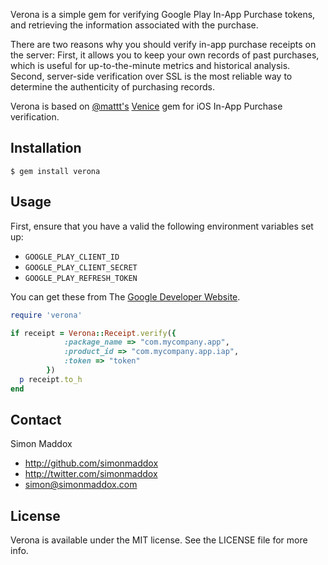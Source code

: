 Verona is a simple gem for verifying Google Play In-App Purchase tokens, and retrieving the information associated with the purchase.

There are two reasons why you should verify in-app purchase receipts on the server: First, it allows you to keep your own records of past purchases, which is useful for up-to-the-minute metrics and historical analysis. Second, server-side verification over SSL is the most reliable way to determine the authenticity of purchasing records.

Verona is based on [@mattt's](http://twitter.com/mattt) [Venice](https://github.com/nomad/venice) gem for iOS In-App Purchase verification.

## Installation

    $ gem install verona

## Usage

First, ensure that you have a valid the following environment variables set up:

- `GOOGLE_PLAY_CLIENT_ID`
- `GOOGLE_PLAY_CLIENT_SECRET`
- `GOOGLE_PLAY_REFRESH_TOKEN`

You can get these from The [Google Developer Website](https://developers.google.com/android-publisher/authorization).

```ruby
require 'verona'

if receipt = Verona::Receipt.verify({
            :package_name => "com.mycompany.app",
            :product_id => "com.mycompany.app.iap",
            :token => "token"
        })
  p receipt.to_h
end
```

## Contact

Simon Maddox

- http://github.com/simonmaddox
- http://twitter.com/simonmaddox
- simon@simonmaddox.com

## License

Verona is available under the MIT license. See the LICENSE file for more info.
